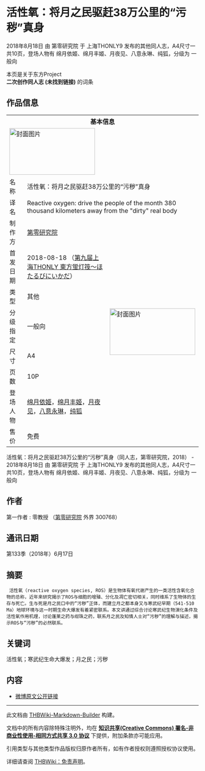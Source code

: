# 活性氧：将月之民驱赶38万公里的“污秽”真身

<!-- source html: G:\repos\THBWiki-Markdown-Builder\THBWikiMarkdown\Temp\main\1\1b\ns0%3A%E6%B4%BB%E6%80%A7%E6%B0%A7%EF%BC%9A%E5%B0%86%E6%9C%88%E4%B9%8B%E6%B0%91%E9%A9%B1%E8%B5%B638%E4%B8%87%E5%85%AC%E9%87%8C%E7%9A%84%E2%80%9C%E6%B1%A1%E7%A7%BD%E2%80%9D%E7%9C%9F%E8%BA%AB.html -->

2018年8月18日 由 第零研究院 于 上海THONLY9 发布的其他同人志，A4尺寸一共10页，登场人物有 绵月依姬、绵月丰姬、月夜见、八意永琳、纯狐，分级为 一般向

本页是关于东方Project  
 **二次创作同人志 (未找到链接)** 的词条

## 作品信息

<table><tbody><tr><th colspan="3">基本信息</th></tr><tr><td class="cover-artwork-mobile" colspan="2"><a href="./文件-活性氧：将月之民驱赶38万公里的“污秽”真身封面.png.md" class="image" title="封面图片"><img alt="封面图片" src="https://upload.thwiki.cc/thumb/7/71/%E6%B4%BB%E6%80%A7%E6%B0%A7%EF%BC%9A%E5%B0%86%E6%9C%88%E4%B9%8B%E6%B0%91%E9%A9%B1%E8%B5%B638%E4%B8%87%E5%85%AC%E9%87%8C%E7%9A%84%E2%80%9C%E6%B1%A1%E7%A7%BD%E2%80%9D%E7%9C%9F%E8%BA%AB%E5%B0%81%E9%9D%A2.png/224px-%E6%B4%BB%E6%80%A7%E6%B0%A7%EF%BC%9A%E5%B0%86%E6%9C%88%E4%B9%8B%E6%B0%91%E9%A9%B1%E8%B5%B638%E4%B8%87%E5%85%AC%E9%87%8C%E7%9A%84%E2%80%9C%E6%B1%A1%E7%A7%BD%E2%80%9D%E7%9C%9F%E8%BA%AB%E5%B0%81%E9%9D%A2.png" decoding="async" loading="lazy" width="224" height="122" srcset="https://upload.thwiki.cc/thumb/7/71/%E6%B4%BB%E6%80%A7%E6%B0%A7%EF%BC%9A%E5%B0%86%E6%9C%88%E4%B9%8B%E6%B0%91%E9%A9%B1%E8%B5%B638%E4%B8%87%E5%85%AC%E9%87%8C%E7%9A%84%E2%80%9C%E6%B1%A1%E7%A7%BD%E2%80%9D%E7%9C%9F%E8%BA%AB%E5%B0%81%E9%9D%A2.png/336px-%E6%B4%BB%E6%80%A7%E6%B0%A7%EF%BC%9A%E5%B0%86%E6%9C%88%E4%B9%8B%E6%B0%91%E9%A9%B1%E8%B5%B638%E4%B8%87%E5%85%AC%E9%87%8C%E7%9A%84%E2%80%9C%E6%B1%A1%E7%A7%BD%E2%80%9D%E7%9C%9F%E8%BA%AB%E5%B0%81%E9%9D%A2.png 1.5x, https://upload.thwiki.cc/thumb/7/71/%E6%B4%BB%E6%80%A7%E6%B0%A7%EF%BC%9A%E5%B0%86%E6%9C%88%E4%B9%8B%E6%B0%91%E9%A9%B1%E8%B5%B638%E4%B8%87%E5%85%AC%E9%87%8C%E7%9A%84%E2%80%9C%E6%B1%A1%E7%A7%BD%E2%80%9D%E7%9C%9F%E8%BA%AB%E5%B0%81%E9%9D%A2.png/448px-%E6%B4%BB%E6%80%A7%E6%B0%A7%EF%BC%9A%E5%B0%86%E6%9C%88%E4%B9%8B%E6%B0%91%E9%A9%B1%E8%B5%B638%E4%B8%87%E5%85%AC%E9%87%8C%E7%9A%84%E2%80%9C%E6%B1%A1%E7%A7%BD%E2%80%9D%E7%9C%9F%E8%BA%AB%E5%B0%81%E9%9D%A2.png 2x" data-file-width="742" data-file-height="405"></a></td>
</tr><tr><td class="label">名称</td><td colspan="2"> 活性氧：将月之民驱赶38万公里的“污秽”真身 </td></tr><tr><td class="label">译名</td><td colspan="2"> Reactive oxygen: drive the people of the month 380 thousand kilometers away from the &#34;dirty&#34; real body </td></tr><tr><td class="label">制作方</td><td><a href="./第零研究院.md" title="第零研究院">第零研究院</a></td><td class="cover-artwork" rowspan="8" style="min-width:224px;"><a href="./文件-活性氧：将月之民驱赶38万公里的“污秽”真身封面.png.md" class="image" title="封面图片"><img alt="封面图片" src="https://upload.thwiki.cc/thumb/7/71/%E6%B4%BB%E6%80%A7%E6%B0%A7%EF%BC%9A%E5%B0%86%E6%9C%88%E4%B9%8B%E6%B0%91%E9%A9%B1%E8%B5%B638%E4%B8%87%E5%85%AC%E9%87%8C%E7%9A%84%E2%80%9C%E6%B1%A1%E7%A7%BD%E2%80%9D%E7%9C%9F%E8%BA%AB%E5%B0%81%E9%9D%A2.png/224px-%E6%B4%BB%E6%80%A7%E6%B0%A7%EF%BC%9A%E5%B0%86%E6%9C%88%E4%B9%8B%E6%B0%91%E9%A9%B1%E8%B5%B638%E4%B8%87%E5%85%AC%E9%87%8C%E7%9A%84%E2%80%9C%E6%B1%A1%E7%A7%BD%E2%80%9D%E7%9C%9F%E8%BA%AB%E5%B0%81%E9%9D%A2.png" decoding="async" loading="lazy" width="224" height="122" srcset="https://upload.thwiki.cc/thumb/7/71/%E6%B4%BB%E6%80%A7%E6%B0%A7%EF%BC%9A%E5%B0%86%E6%9C%88%E4%B9%8B%E6%B0%91%E9%A9%B1%E8%B5%B638%E4%B8%87%E5%85%AC%E9%87%8C%E7%9A%84%E2%80%9C%E6%B1%A1%E7%A7%BD%E2%80%9D%E7%9C%9F%E8%BA%AB%E5%B0%81%E9%9D%A2.png/336px-%E6%B4%BB%E6%80%A7%E6%B0%A7%EF%BC%9A%E5%B0%86%E6%9C%88%E4%B9%8B%E6%B0%91%E9%A9%B1%E8%B5%B638%E4%B8%87%E5%85%AC%E9%87%8C%E7%9A%84%E2%80%9C%E6%B1%A1%E7%A7%BD%E2%80%9D%E7%9C%9F%E8%BA%AB%E5%B0%81%E9%9D%A2.png 1.5x, https://upload.thwiki.cc/thumb/7/71/%E6%B4%BB%E6%80%A7%E6%B0%A7%EF%BC%9A%E5%B0%86%E6%9C%88%E4%B9%8B%E6%B0%91%E9%A9%B1%E8%B5%B638%E4%B8%87%E5%85%AC%E9%87%8C%E7%9A%84%E2%80%9C%E6%B1%A1%E7%A7%BD%E2%80%9D%E7%9C%9F%E8%BA%AB%E5%B0%81%E9%9D%A2.png/448px-%E6%B4%BB%E6%80%A7%E6%B0%A7%EF%BC%9A%E5%B0%86%E6%9C%88%E4%B9%8B%E6%B0%91%E9%A9%B1%E8%B5%B638%E4%B8%87%E5%85%AC%E9%87%8C%E7%9A%84%E2%80%9C%E6%B1%A1%E7%A7%BD%E2%80%9D%E7%9C%9F%E8%BA%AB%E5%B0%81%E9%9D%A2.png 2x" data-file-width="742" data-file-height="405"></a></td>
</tr><tr><td class="label">首发日期</td><td>2018-08-18&#160;（<a href="/展会作品列表?e=%E4%B8%8A%E6%B5%B7THONLY%239">第九届上海THONLY 東方蛍灯筏～ほたるびにいかだ</a>）</td></tr><tr><td class="label">类型</td><td>其他</td></tr><tr><td class="label">分级指定</td><td>一般向</td></tr><tr><td class="label">尺寸</td><td>A4</td></tr><tr><td class="label">页数</td><td>10P</td></tr><tr><td class="label">登场人物</td><td><a href="./绵月依姬.md" title="绵月依姬">绵月依姬</a>，<a href="./绵月丰姬.md" title="绵月丰姬">绵月丰姬</a>，<a href="./月夜见.md" title="月夜见">月夜见</a>，<a href="./八意永琳.md" title="八意永琳">八意永琳</a>，<a href="./纯狐.md" title="纯狐">纯狐</a></td></tr><tr><td class="label">售价</td><td>免费</td></tr></tbody></table>

活性氧：将月之民驱赶38万公里的“污秽”真身（同人志，第零研究院，2018） - 2018年8月18日 由 第零研究院 于 上海THONLY9 发布的其他同人志，A4尺寸一共10页，登场人物有 绵月依姬、绵月丰姬、月夜见、八意永琳、纯狐，分级为 一般向

## 作者
第一作者
: 零教授 （[第零研究院](./第零研究院.md)  外界 300768）


## 通讯日期
  
第133季（2018年）6月17日
  


## 摘要
```
 活性氧（reactive oxygen species, ROS）是生物体有氧代谢产生的一类活性含氧化合物的总称，近年来研究揭示了ROS与细胞的增殖、分化及凋亡密切相关，同时维系了生物体的生存与死亡。生与死是月之民口中的“污秽”正体，而建立月之都本身又与寒武纪早期（541-510 Ma）地球环境与这一时期生命大爆发有着紧密联系。本文讲通过综合讨论寒武纪生物演化条件及活性氧作用机理，讨论蓬莱之药与绀珠之药，联系月之民及知情人士对“污秽”的理解与描述，揭示ROS与“污秽”的必然联系。
```


## 关键词
  
活性氧；寒武纪生命大爆发；月之民；污秽
  


## 内容
- [微博原文公开链接](https://weibo.com/ttarticle/p/show?id=2309404251913590851693)

  
  

  





---

此文档由 [THBWiki-Markdown-Builder](https://github.com/Delsin-Yu/THBWiki-Markdown-Builder) 构建。

文档中的所有内容除特殊注明外，均在 [**知识共享(Creative Commons) 署名-非商业性使用-相同方式共享 3.0 协议**](https://creativecommons.org/licenses/by-sa/3.0/deed.zh-hans) 下提供，附加条款亦可能应用。

引用类型与其他类型作品版权归原作者所有，如有作者授权则遵照授权协议使用。

详细请查阅 [THBWiki：免责声明](https://thbwiki.cc/THBWiki:%E5%85%8D%E8%B4%A3%E5%A3%B0%E6%98%8E)。

